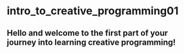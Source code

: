 # intro_to_creative_programming01


## Hello and welcome to the first part of your journey into learning creative programming!





